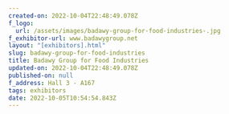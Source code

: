 ```yaml
---
created-on: 2022-10-04T22:48:49.078Z
f_logo:
  url: /assets/images/badawy-group-for-food-industries-.jpg
f_exhibitor-url: www.badawygroup.net
layout: "[exhibitors].html"
slug: badawy-group-for-food-industries
title: Badawy Group for Food Industries
updated-on: 2022-10-04T22:48:49.078Z
published-on: null
f_address: Hall 3 - A167
tags: exhibitors
date: 2022-10-05T10:54:54.843Z
---
```

